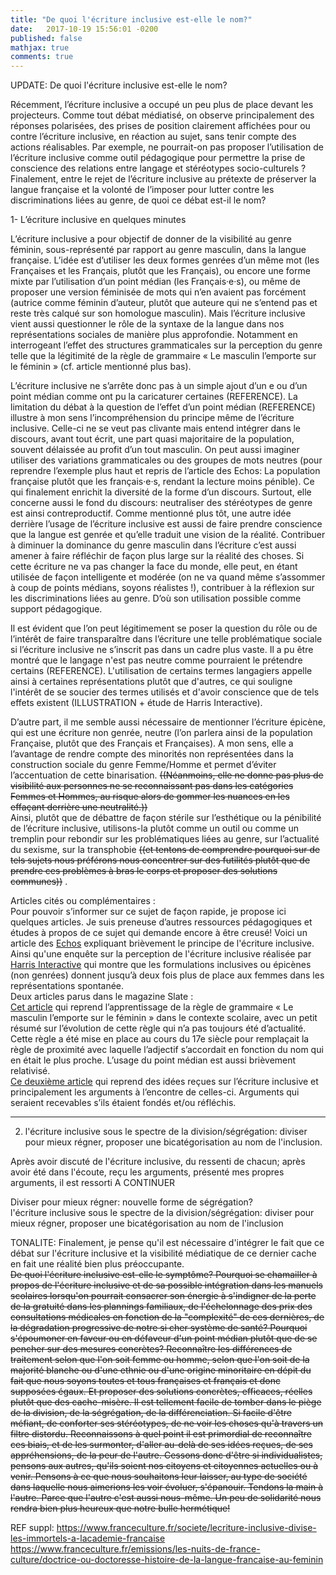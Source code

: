 ```yaml
---
title: "De quoi l'écriture inclusive est-elle le nom?"
date:   2017-10-19 15:56:01 -0200
published: false
mathjax: true
comments: true
---
```



UPDATE:
De quoi l'écriture inclusive est-elle le nom?

Récemment, l’écriture inclusive a occupé un peu plus de place devant les projecteurs.
Comme tout débat médiatisé, on observe principalement des réponses polarisées, des prises de position clairement affichées pour ou contre l’écriture inclusive, en réaction au sujet, sans tenir compte des actions réalisables. Par exemple, ne pourrait-on pas proposer l’utilisation de l’écriture inclusive comme outil pédagogique pour permettre la prise de conscience des relations entre langage et stéréotypes socio-culturels ? Finalement, entre le rejet de l’écriture inclusive au prétexte de préserver la langue française et la volonté de l’imposer pour lutter contre les discriminations liées au genre, de quoi ce débat est-il le nom?

1-	L’écriture inclusive en quelques minutes

L’écriture inclusive a pour objectif de donner de la visibilité au genre féminin, sous-représenté par rapport au genre masculin, dans la langue française. L’idée est d’utiliser les deux formes genrées d’un même mot (les Françaises et les Français, plutôt que les Français), ou encore une forme mixte par l’utilisation d’un point médian (les Français·e·s), ou même de proposer une version féminisée de mots qui n’en avaient pas forcément (autrice comme féminin d’auteur, plutôt que auteure qui ne s’entend pas et reste très calqué sur son homologue masculin). Mais l’écriture inclusive vient aussi questionner le rôle de la syntaxe de la langue dans nos représentations sociales de manière plus approfondie. Notamment en interrogeant l’effet des structures grammaticales sur la perception du genre telle que la légitimité de la règle de grammaire « Le masculin l’emporte sur le féminin » (cf. article mentionné plus bas).</br>

L’écriture inclusive ne s’arrête donc pas à un simple ajout d’un e ou d’un point médian comme ont pu la caricaturer certaines (REFERENCE). La limitation du débat à la question de l’effet d’un point médian (REFERENCE) illustre à mon sens l’incompréhension du principe même de l’écriture inclusive. Celle-ci ne se veut pas clivante mais entend intégrer dans le discours, avant tout écrit, une part quasi majoritaire de la population, souvent délaissée au profit d’un tout masculin. On peut aussi imaginer utiliser des variations grammaticales ou des groupes de mots neutres (pour reprendre l’exemple plus haut et repris de l’article des Echos: La population française plutôt que les français·e·s, rendant la lecture moins pénible). Ce qui finalement enrichit la diversité de la forme d’un discours. Surtout, elle concerne aussi le fond du discours: neutraliser des stéréotypes de genre est ainsi contreproductif. Comme mentionné plus tôt, une autre idée derrière l’usage de l’écriture inclusive est aussi de faire prendre conscience que la langue est genrée et qu’elle traduit une vision de la réalité. Contribuer à diminuer la dominance du genre masculin dans l’écriture c’est aussi amener à faire réfléchir de façon plus large sur la réalité des choses. Si cette écriture ne va pas changer la face du monde, elle peut, en étant utilisée de façon intelligente et modérée (on ne va quand même s’assommer à coup de points médians, soyons réalistes !), contribuer à la réflexion sur les discriminations liées au genre. D’où son utilisation possible comme support pédagogique.</br>

Il est évident que l’on peut légitimement se poser la question du rôle ou de l’intérêt de faire transparaître dans l’écriture une telle problématique sociale si l’écriture inclusive ne s’inscrit pas dans un cadre plus vaste. Il a pu être montré que le langage n'est pas neutre comme pourraient le prétendre certains (REFERENCE). L'utilisation de certains termes langagiers appelle ainsi à certaines représentations plutôt que d'autres, ce qui souligne l'intérêt de se soucier des termes utilisés et d'avoir conscience que de tels effets existent (ILLUSTRATION + étude de Harris Interactive).</br>

D’autre part, il me semble aussi nécessaire de mentionner l’écriture épicène, qui est une écriture non genrée, neutre (l’on parlera ainsi de la population Française, plutôt que des Français et Françaises). A mon sens, elle a l’avantage de rendre compte des minorités non représentées dans la construction sociale du genre Femme/Homme et permet d’éviter l’accentuation de cette binarisation. ~~((Néanmoins, elle ne donne pas plus de visibilité aux personnes ne se reconnaissant pas dans les catégories Femmes et Hommes, au risque alors de gommer les nuances en les effaçant derrière une neutralité.))~~  </br>
Ainsi, plutôt que de débattre de façon stérile sur l’esthétique ou la pénibilité de l’écriture inclusive, utilisons-la plutôt comme un outil ou comme un tremplin pour rebondir sur les problématiques liées au genre, sur l’actualité du sexisme, sur la transphobie ~~((et tentons de comprendre pourquoi sur de tels sujets nous préférons nous concentrer sur des futilités plutôt que de prendre ces problèmes à bras le corps et proposer des solutions communes))~~ . </br>

Articles cités ou complémentaires :</br>
Pour pouvoir s’informer sur ce sujet de façon rapide, je propose ici quelques articles.
Je suis preneuse d’autres ressources pédagogiques et études à propos de ce sujet qui demande encore à être creusé! 
Voici un article des [Echos](https://start.lesechos.fr/actu-entreprises/societe/l-ecriture-inclusive-et-si-on-s-y-mettait-tou-te-s-9152.php?hpqJMQJilDsJV5XM.01) expliquant brièvement le principe de l'écriture inclusive. <br>
Ainsi qu'une enquête sur la perception de l'écriture inclusive réalisée par [Harris Interactive](http://harris-interactive.fr/opinion_polls/lecriture-inclusive/) qui montre que les formulations inclusives ou épicènes (non genrées) donnent jusqu’à deux fois plus de place aux femmes dans les représentations spontanée.<br>
Deux articles parus dans le magazine Slate :<br>
[Cet article](http://www.slate.fr/story/151880/masculin-emporte-toujours-feminin) qui reprend l’apprentissage de la règle de grammaire « Le masculin l’emporte sur le féminin » dans le contexte scolaire, avec un petit résumé sur l’évolution de cette règle qui n’a pas toujours été d’actualité. Cette règle a été mise en place au cours du 17e siècle pour remplaçait la règle de proximité avec laquelle l’adjectif s’accordait en fonction du nom qui en était le plus proche. L’usage du point médian est aussi brièvement relativisé.<br>
[Ce deuxième article](http://www.slate.fr/story/151982/huit-idees-recues-cretineries-ecriture-inclusive) qui reprend des idées reçues sur l’écriture inclusive et principalement les arguments à l’encontre de celles-ci. Arguments qui seraient recevables s’ils étaient fondés et/ou réfléchis. <br>

---------------

2) l'écriture inclusive sous le spectre de la division/ségrégation: diviser pour mieux régner, proposer une bicatégorisation au nom de l'inclusion. 

Après avoir discuté de l'écriture inclusive, du ressenti de chacun; après avoir été dans l'écoute, reçu les arguments, présenté mes propres arguments, il est ressorti A CONTINUER <br>

Diviser pour mieux régner: nouvelle forme de ségrégation? <br>
l'écriture inclusive sous le spectre de la division/ségrégation: diviser pour mieux régner, proposer une bicatégorisation au nom de l'inclusion <br>

TONALITE: Finalement, je pense qu'il est nécessaire d'intégrer le fait que ce débat sur l'écriture inclusive et la visibilité médiatique de ce dernier cache en fait une réalité bien plus préoccupante. <br>
~~De quoi l'écriture inclusive est-elle le symptôme? Pourquoi se chamailler à propos de l'écriture inclusive et de sa possible intégration dans les manuels scolaires lorsqu'on pourrait consacrer son énergie à s'indigner de la perte de la gratuité dans les plannings familiaux, de l'échelonnage des prix des consultations médicales en fonction de la "complexité" de ces dernières, de la dégradation progressive de notre si cher système de santé? Pourquoi s'époumoner en faveur ou en défaveur d'un point médian plutôt que de se pencher sur des mesures concrètes? Reconnaître les différences de traitement selon que l'on soit femme ou homme, selon que l'on soit de la majorité blanche ou d'une ethnie ou d'une origine minoritaire en dépit du fait que nous soyons toutes et tous françaises et français et donc supposées égaux. Et proposer des solutions concrètes, efficaces, réelles plutôt que des cache-misère. Il est tellement facile de tomber dans le piège de la division, de la ségrégation, de la différenciation. Si facile d'être méfiant, de conforter ses stéréotypes, de ne voir les choses qu'à travers un filtre distordu. Reconnaissons à quel point il est primordial de reconnaître ces biais, et de les surmonter, d'aller au-delà de ses idées reçues, de ses appréhensions, de la peur de l'autre. Cessons donc d'être si individualistes, pensons aux autres, qu'ils soient nos citoyens et citoyennes actuelles ou à venir. Pensons à ce que nous souhaitons leur laisser, au type de société dans laquelle nous aimerions les voir évoluer, s'épanouir. Tendons la main à l'autre. Parce que l'autre c'est aussi nous-même. Un peu de solidarité nous rendra bien plus heureux que notre bulle hermétique!~~



REF suppl: https://www.franceculture.fr/societe/lecriture-inclusive-divise-les-immortels-a-lacademie-francaise
https://www.franceculture.fr/emissions/les-nuits-de-france-culture/doctrice-ou-doctoresse-histoire-de-la-langue-francaise-au-feminin
